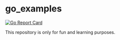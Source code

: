 # go_examples

[![Go Report Card](https://goreportcard.com/badge/github.com/everbslab/go_examples)](https://goreportcard.com/report/github.com/everbslab/go_examples)

This repository is only for fun and learning purposes.